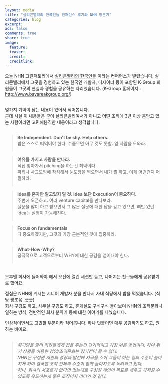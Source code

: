 ```yaml
---
layout: media
title: "실리콘밸리의 한국인들﻿ 컨퍼런스 후기와 NHN 방문기"
categories: blog
excerpt:
ads: false
comments: true
share: true
image:
  feature: 
  teaser: 
  credit: 
  creditlink: 
---
```


오늘 NHN 그린팩토리에서 <a href="http://startupall.kr/k_group_2014325/">실리콘밸리의 한국인들</a> 이라는 컨퍼런스가 열렸습니다.
실리콘밸리에서 그곳을 경험하고 있는 한국인 개발자, 디자이너 등이 포함된 K-Group 회원들이 그곳의 현실과 경험을 공유하는 자리였습니다. (K-Group 홈페이지 : http://www.bayareakgroup.org/)<br><br>

몇가지 기억이 남는 내용이 있어서 적어봅니다. <br>
근데 사실 이 내용들은 굳이 실리콘밸리여서가 아니고 어떤 조직에 3년 이상 몸담고 있는 사람이라면 고민해봄직한 내용이라고 생각합니다.  <br><br>


> **Be Independent. Don't be shy. Help others.** <br>
>밥은 스스로 떠먹어야 한다. 수줍으면 아무 것도 못함. 옆 사람을 도와라.  <br><br>

>**여유를 가지고 사람을 만나라.**<br>
>직접 찾아가서 pitching을 하는건 최악이다. <br>
>파티나 사교모임에 참석해서 눈도장을 찍으면서 내가 뭘 하고, 이게 어떤건지 어필하라. <br><br>

>**Idea를 혼자만 알고있지 말 것. Idea 보단 Execution이 중요하다.**<br>
>주변에 오픈하고. 여러 venture capital을 만나보라. <br>
>질문을 많이 하고 받으면서 그 많은 질문에 대한 답을 갖고 있으면, 뼈만 있던 Idea는 실행이 가능해진다. <br><br>

>**Focus on fundamentals** <br>
>다 중요하겠지만, 그것의 가장 근본적인 것에 집중하라. <br><br> 

>**What-How-Why?** <br>
>궁극적으로 고객으로부터 WHY에 대한 공감을 얻어내야 한다.  <br><br>

<br>
오후엔 회사에 들어와야 해서 오전에 열린 세션만 듣고, 나머지는 친구들에게 공유받기로 했어요.<br>

점심은 NHN에 계시는 시니어 개발자 분을 만나서 사내 식당에서 밥을 먹었습니다. (식당 짱조음. 굿굿)<br>
회사 구경도 하고, 사무실 구경도 하고, 휴게실도 구석구석 돌아보며 NHN의 조직문화나 일하는 방식, 전반적인 회사 분위기 등에 대한 이야기를 나눴습니다.<br>

인상적이면서도 고민할 부분이라 적어봅니다. 하나 덧붙이면 매우 공감하기도 하고, 원하는 바예요.<br><br>


>*위기임을 알려 직원들에게 겁을 주는건 단기적이고 가장 쉬운 방법이다.*
>*하여 위기 상황을 이용한 경영/조직문화는 장기전이 될 수 없다.*<br>
>*NHN은 구성원 개인의 성장과 발전에 자극을 주어 그들이 하는 일의 수준이 높아지게 하여 결국엔 조직 전체의 수준이 함께 높아지도록 독려하고 있다.*<br>
>*허나, 회사의 서포트가 없다면 없는대로 구성원 개인이 목표를 세우고 가져갈 수 있도록 유도하는게 좋은 조직이자 리더인 것 같다.*
